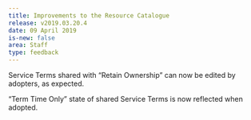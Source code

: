 ```yaml
---
title: Improvements to the Resource Catalogue
release: v2019.03.20.4
date: 09 April 2019
is-new: false
area: Staff
type: feedback
---
```


Service Terms shared with “Retain Ownership” can now be edited by adopters, as expected.

“Term Time Only” state of shared Service Terms is now reflected when adopted.